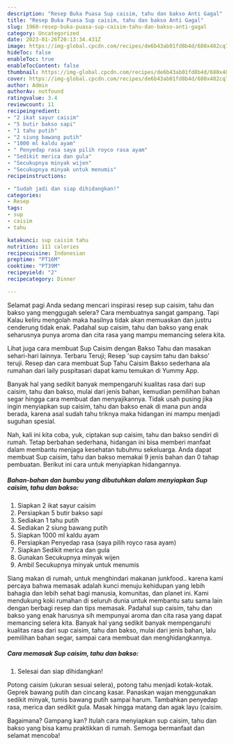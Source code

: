 ```yaml
---
description: "Resep Buka Puasa Sup caisim, tahu dan bakso Anti Gagal"
title: "Resep Buka Puasa Sup caisim, tahu dan bakso Anti Gagal"
slug: 1960-resep-buka-puasa-sup-caisim-tahu-dan-bakso-anti-gagal
category: Uncategorized
date: 2023-01-26T20:13:34.431Z
image: https://img-global.cpcdn.com/recipes/de6b43ab01fd8b4d/680x482cq70/sup-caisim-tahu-dan-bakso-foto-resep-utama.jpg
hideToc: false
enableToc: true
enableTocContent: false
thumbnail: https://img-global.cpcdn.com/recipes/de6b43ab01fd8b4d/680x482cq70/sup-caisim-tahu-dan-bakso-foto-resep-utama.jpg
cover: https://img-global.cpcdn.com/recipes/de6b43ab01fd8b4d/680x482cq70/sup-caisim-tahu-dan-bakso-foto-resep-utama.jpg
author: Admin
authorAv: notfound
ratingvalue: 3.4
reviewcount: 11
recipeingredient:
- "2 ikat sayur caisim"
- "5 butir bakso sapi"
- "1 tahu putih"
- "2 siung bawang putih"
- "1000 ml kaldu ayam"
- " Penyedap rasa saya pilih royco rasa ayam"
- "Sedikit merica dan gula"
- "Secukupnya minyak wijen"
- "Secukupnya minyak untuk menumis"
recipeinstructions:

- "Sudah jadi dan siap dihidangkan!"
categories:
- Resep
tags:
- sup
- caisim
- tahu

katakunci: sup caisim tahu 
nutrition: 111 calories
recipecuisine: Indonesian
preptime: "PT16M"
cooktime: "PT39M"
recipeyield: "2"
recipecategory: Dinner

---
```



Selamat pagi Anda sedang mencari inspirasi resep sup caisim, tahu dan bakso yang menggugah selera? Cara membuatnya sangat gampang. Tapi Kalau keliru mengolah maka hasilnya tidak akan memuaskan dan justru cenderung tidak enak. Padahal sup caisim, tahu dan bakso yang enak seharusnya punya aroma dan cita rasa yang mampu memancing selera kita.


Lihat juga cara membuat Sup Caisim dengan Bakso Tahu dan masakan sehari-hari lainnya. Terbaru Teruji; Resep &#39;sup caysim tahu dan bakso&#39; teruji. Resep dan cara membuat Sup Tahu Caisim Bakso sederhana ala rumahan dari laily puspitasari dapat kamu temukan di Yummy App.

Banyak hal yang sedikit banyak mempengaruhi kualitas rasa dari sup caisim, tahu dan bakso, mulai dari jenis bahan, kemudian pemilihan bahan segar hingga cara membuat dan menyajikannya. Tidak usah pusing jika ingin menyiapkan sup caisim, tahu dan bakso enak di mana pun anda berada, karena asal sudah tahu triknya maka hidangan ini mampu menjadi suguhan spesial.


Nah, kali ini kita coba, yuk, ciptakan sup caisim, tahu dan bakso sendiri di rumah. Tetap berbahan sederhana, hidangan ini bisa memberi manfaat dalam membantu menjaga kesehatan tubuhmu sekeluarga. Anda dapat membuat Sup caisim, tahu dan bakso memakai 9 jenis bahan dan 0 tahap pembuatan. Berikut ini cara untuk menyiapkan hidangannya.

<!--inarticleads1-->

##### Bahan-bahan dan bumbu yang dibutuhkan dalam menyiapkan Sup caisim, tahu dan bakso:

1. Siapkan 2 ikat sayur caisim
1. Persiapkan 5 butir bakso sapi
1. Sediakan 1 tahu putih
1. Sediakan 2 siung bawang putih
1. Siapkan 1000 ml kaldu ayam
1. Persiapkan  Penyedap rasa (saya pilih royco rasa ayam)
1. Siapkan Sedikit merica dan gula
1. Gunakan Secukupnya minyak wijen
1. Ambil Secukupnya minyak untuk menumis


Siang makan di rumah, untuk menghindari makanan junkfood.. karena kami percaya bahwa memasak adalah kunci menuju kehidupan yang lebih bahagia dan lebih sehat bagi manusia, komunitas, dan planet ini. Kami mendukung koki rumahan di seluruh dunia untuk membantu satu sama lain dengan berbagi resep dan tips memasak. Padahal sup caisim, tahu dan bakso yang enak harusnya sih mempunyai aroma dan cita rasa yang dapat memancing selera kita. Banyak hal yang sedikit banyak mempengaruhi kualitas rasa dari sup caisim, tahu dan bakso, mulai dari jenis bahan, lalu pemilihan bahan segar, sampai cara membuat dan menghidangkannya. 

<!--inarticleads2-->

##### Cara memasak Sup caisim, tahu dan bakso:


1. Selesai dan siap dihidangkan!

Potong caisim (ukuran sesuai selera), potong tahu menjadi kotak-kotak. Geprek bawang putih dan cincang kasar. Panaskan wajan menggunakan sedikit minyak, tumis bawang putih sampai harum. Tambahkan penyedap rasa, merica dan sedikit gula. Masak hingga matang dan agak layu (caisim. 

Bagaimana? Gampang kan? Itulah cara menyiapkan sup caisim, tahu dan bakso yang bisa kamu praktikkan di rumah. Semoga bermanfaat dan selamat mencoba!
